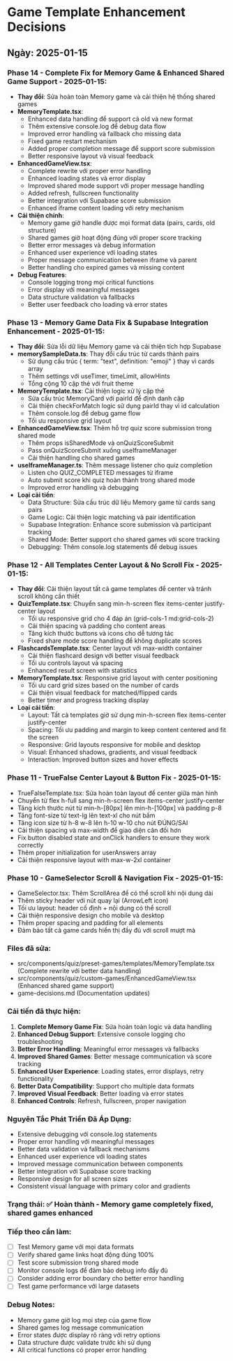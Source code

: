 
# Game Template Enhancement Decisions

## Ngày: 2025-01-15

### Phase 14 - Complete Fix for Memory Game & Enhanced Shared Game Support - 2025-01-15:
- **Thay đổi**: Sửa hoàn toàn Memory game và cải thiện hệ thống shared games
- **MemoryTemplate.tsx**: 
  - Enhanced data handling để support cả old và new format
  - Thêm extensive console.log để debug data flow
  - Improved error handling và fallback cho missing data
  - Fixed game restart mechanism
  - Added proper completion message để support score submission
  - Better responsive layout và visual feedback
- **EnhancedGameView.tsx**: 
  - Complete rewrite với proper error handling
  - Enhanced loading states và error display
  - Improved shared mode support với proper message handling
  - Added refresh, fullscreen functionality
  - Better integration với Supabase score submission
  - Enhanced iframe content loading với retry mechanism
- **Cải thiện chính**:
  - Memory game giờ handle được mọi format data (pairs, cards, old structure)
  - Shared games giờ hoạt động đúng với proper score tracking
  - Better error messages và debug information
  - Enhanced user experience với loading states
  - Proper message communication between iframe và parent
  - Better handling cho expired games và missing content
- **Debug Features**:
  - Console logging trong mọi critical functions
  - Error display với meaningful messages
  - Data structure validation và fallbacks
  - Better user feedback cho loading và error states

### Phase 13 - Memory Game Data Fix & Supabase Integration Enhancement - 2025-01-15:
- **Thay đổi**: Sửa lỗi dữ liệu Memory game và cải thiện tích hợp Supabase
- **memorySampleData.ts**: Thay đổi cấu trúc từ cards thành pairs
  - Sử dụng cấu trúc { term: "text", definition: "emoji" } thay vì cards array
  - Thêm settings với useTimer, timeLimit, allowHints
  - Tổng cộng 10 cặp thẻ với fruit theme
- **MemoryTemplate.tsx**: Cải thiện logic xử lý cặp thẻ
  - Sửa cấu trúc MemoryCard với pairId để định danh cặp
  - Cải thiện checkForMatch logic sử dụng pairId thay vì id calculation
  - Thêm console.log để debug game flow
  - Tối ưu responsive grid layout
- **EnhancedGameView.tsx**: Thêm hỗ trợ quiz score submission trong shared mode
  - Thêm props isSharedMode và onQuizScoreSubmit
  - Pass onQuizScoreSubmit xuống useIframeManager
  - Cải thiện handling cho shared games
- **useIframeManager.ts**: Thêm message listener cho quiz completion
  - Listen cho QUIZ_COMPLETED messages từ iframe
  - Auto submit score khi quiz hoàn thành trong shared mode
  - Improved error handling và debugging
- **Loại cải tiến**:
  - Data Structure: Sửa cấu trúc dữ liệu Memory game từ cards sang pairs
  - Game Logic: Cải thiện logic matching và pair identification
  - Supabase Integration: Enhance score submission và participant tracking
  - Shared Mode: Better support cho shared games với score tracking
  - Debugging: Thêm console.log statements để debug issues

### Phase 12 - All Templates Center Layout & No Scroll Fix - 2025-01-15:
- **Thay đổi**: Cải thiện layout tất cả game templates để center và tránh scroll không cần thiết
- **QuizTemplate.tsx**: Chuyển sang min-h-screen flex items-center justify-center layout
  - Tối ưu responsive grid cho 4 đáp án (grid-cols-1 md:grid-cols-2)
  - Cải thiện spacing và padding cho content areas
  - Tăng kích thước buttons và icons cho dễ tương tác
  - Fixed share mode score handling để không duplicate scores
- **FlashcardsTemplate.tsx**: Center layout với max-width container
  - Cải thiện flashcard design với better visual feedback
  - Tối ưu controls layout và spacing
  - Enhanced result screen with statistics
- **MemoryTemplate.tsx**: Responsive grid layout with center positioning
  - Tối ưu card grid sizes based on the number of cards
  - Cải thiện visual feedback for matched/flipped cards
  - Better timer and progress tracking display
- **Loại cải tiến**:
  - Layout: Tất cả templates giờ sử dụng min-h-screen flex items-center justify-center
  - Spacing: Tối ưu padding and margin to keep content centered and fit the screen
  - Responsive: Grid layouts responsive for mobile and desktop
  - Visual: Enhanced shadows, gradients, and visual feedback
  - Interaction: Improved button sizes and hover effects

### Phase 11 - TrueFalse Center Layout & Button Fix - 2025-01-15:
- TrueFalseTemplate.tsx: Sửa hoàn toàn layout để center giữa màn hình
- Chuyển từ flex h-full sang min-h-screen flex items-center justify-center
- Tăng kích thước nút từ min-h-[80px] lên min-h-[100px] và padding p-8
- Tăng font-size từ text-lg lên text-xl cho nút bấm
- Tăng icon size từ h-8 w-8 lên h-10 w-10 cho nút ĐÚNG/SAI
- Cải thiện spacing và max-width để giao diện cân đối hơn
- Fix button disabled state and onClick handlers to ensure they work correctly
- Thêm proper initialization for userAnswers array
- Cải thiện responsive layout with max-w-2xl container

### Phase 10 - GameSelector Scroll & Navigation Fix - 2025-01-15:
- GameSelector.tsx: Thêm ScrollArea để có thể scroll khi nội dung dài
- Thêm sticky header với nút quay lại (ArrowLeft icon)
- Tối ưu layout: header cố định + nội dung có thể scroll
- Cải thiện responsive design cho mobile và desktop
- Thêm proper spacing and padding for all elements
- Đảm bảo tất cả game cards hiển thị đầy đủ với scroll mượt mà

### Files đã sửa:
- src/components/quiz/preset-games/templates/MemoryTemplate.tsx (Complete rewrite với better data handling)
- src/components/quiz/custom-games/EnhancedGameView.tsx (Enhanced shared game support)
- game-decisions.md (Documentation updates)

### Cải tiến đã thực hiện:
1. **Complete Memory Game Fix**: Sửa hoàn toàn logic và data handling
2. **Enhanced Debug Support**: Extensive console logging cho troubleshooting
3. **Better Error Handling**: Meaningful error messages và fallbacks
4. **Improved Shared Games**: Better message communication và score tracking
5. **Enhanced User Experience**: Loading states, error displays, retry functionality
6. **Better Data Compatibility**: Support cho multiple data formats
7. **Improved Visual Feedback**: Better loading và error states
8. **Enhanced Controls**: Refresh, fullscreen, proper navigation

### Nguyên Tắc Phát Triển Đã Áp Dụng:
- Extensive debugging với console.log statements
- Proper error handling với meaningful messages
- Better data validation và fallback mechanisms
- Enhanced user experience với loading states
- Improved message communication between components
- Better integration với Supabase score tracking
- Responsive design for all screen sizes
- Consistent visual language with primary color and gradients

### Trạng thái: ✅ Hoàn thành - Memory game completely fixed, shared games enhanced

### Tiếp theo cần làm:
- [ ] Test Memory game với mọi data formats
- [ ] Verify shared game links hoạt động đúng 100%
- [ ] Test score submission trong shared mode
- [ ] Monitor console logs để đảm bảo debug info đầy đủ
- [ ] Consider adding error boundary cho better error handling
- [ ] Test game performance với large datasets

### Debug Notes:
- Memory game giờ log mọi step của game flow
- Shared games log message communication
- Error states được display rõ ràng với retry options
- Data structure được validate trước khi sử dụng
- All critical functions có proper error handling
